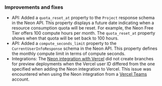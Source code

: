 ### Improvements and fixes

- API: Added a `quota_reset_at` property to the `Project`  response schema in the Neon API. This property displays a future date indicating when a resource consumption quota will be reset. For example, the Neon Free Tier offers 100 compute hours per month. The `quota_reset_at` property shows when that quota will be set back to 100 hours.
- API: Added a `compute_seconds_limit` property to the `CurrentUserInfoResponse` schema in the Neon API. This property defines the monthly compute limit in terms of compute seconds.
- Integrations: The [Neon integration with Vercel](https://vercel.com/integrations/neon) did not create branches for preview deployments when the Vercel user ID differed from the one specified when adding the Neon integration to Vercel. This issue was encountered when using the Neon integration from a [Vercel Teams](https://vercel.com/docs/teams-and-accounts/create-or-join-a-team) account.

